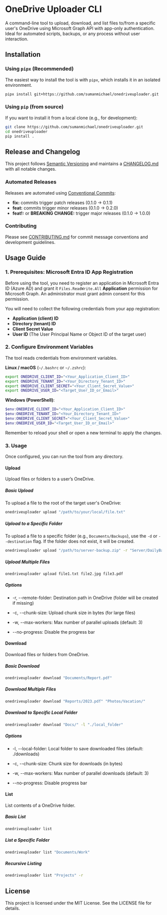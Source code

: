 # OneDrive Uploader CLI

A command-line tool to upload, download, and list files to/from a specific user's OneDrive using Microsoft Graph API with app-only authentication. Ideal for automated scripts, backups, or any process without user interaction.

## Installation

### Using `pipx` (Recommended)

The easiest way to install the tool is with `pipx`, which installs it in an isolated environment.

```sh
pipx install git+https://github.com/sumanmichael/onedriveuploader.git
```

### Using `pip` (from source)

If you want to install it from a local clone (e.g., for development):

```sh
git clone https://github.com/sumanmichael/onedriveuploader.git
cd onedriveuploader
pip install .
```

## Release and Changelog

This project follows [Semantic Versioning](https://semver.org/) and maintains a [CHANGELOG.md](CHANGELOG.md) with all notable changes.

### Automated Releases

Releases are automated using [Conventional Commits](https://www.conventionalcommits.org/):

- **fix:** commits trigger patch releases (0.1.0 → 0.1.1)
- **feat:** commits trigger minor releases (0.1.0 → 0.2.0)
- **feat!:** or **BREAKING CHANGE:** trigger major releases (0.1.0 → 1.0.0)

### Contributing

Please see [CONTRIBUTING.md](CONTRIBUTING.md) for commit message conventions and development guidelines.

## Usage Guide

### 1. Prerequisites: Microsoft Entra ID App Registration

Before using the tool, you need to register an application in Microsoft Entra ID (Azure AD) and grant it `Files.ReadWrite.All` **Application** permission for Microsoft Graph. An administrator must grant admin consent for this permission.

You will need to collect the following credentials from your app registration:

- **Application (client) ID**
- **Directory (tenant) ID**
- **Client Secret Value**
- **User ID** (The User Principal Name or Object ID of the target user)

### 2. Configure Environment Variables

The tool reads credentials from environment variables.

**Linux / macOS** (`~/.bashrc` or `~/.zshrc`):

```sh
export ONEDRIVE_CLIENT_ID="<Your_Application_Client_ID>"
export ONEDRIVE_TENANT_ID="<Your_Directory_Tenant_ID>"
export ONEDRIVE_CLIENT_SECRET="<Your_Client_Secret_Value>"
export ONEDRIVE_USER_ID="<Target_User_ID_or_Email>"
```

**Windows (PowerShell)**:

```powershell
$env:ONEDRIVE_CLIENT_ID="<Your_Application_Client_ID>"
$env:ONEDRIVE_TENANT_ID="<Your_Directory_Tenant_ID>"
$env:ONEDRIVE_CLIENT_SECRET="<Your_Client_Secret_Value>"
$env:ONEDRIVE_USER_ID="<Target_User_ID_or_Email>"
```

Remember to reload your shell or open a new terminal to apply the changes.

### 3. Usage

Once configured, you can run the tool from any directory.

#### Upload
Upload files or folders to a user’s OneDrive.

##### Basic Upload

To upload a file to the root of the target user's OneDrive:

```sh
onedriveuploader upload "/path/to/your/local/file.txt"
```

##### Upload to a Specific Folder

To upload a file to a specific folder (e.g., `Documents/Backups`), use the `-d` or `--destination` flag. If the folder does not exist, it will be created.

```sh
onedriveuploader upload "/path/to/server-backup.zip" -r "Server/DailyBackups"
```

##### Upload Multiple Files
```sh
onedriveuploader upload file1.txt file2.jpg file3.pdf
```

##### Options
- -r, --remote-folder: Destination path in OneDrive (folder will be created if missing)

- -c, --chunk-size: Upload chunk size in bytes (for large files)

- -w, --max-workers: Max number of parallel uploads (default: 3)

- --no-progress: Disable the progress bar

#### Download
Download files or folders from OneDrive.

##### Basic Download

```sh
onedriveuploader download "Documents/Report.pdf"
```
##### Download Multiple Files
```sh
onedriveuploader download "Reports/2023.pdf" "Photos/Vacation/"
```

##### Download to Specific Local Folder

```sh
onedriveuploader download "Docs/" -l "./local_folder"
```

##### Options
- -l, --local-folder: Local folder to save downloaded files (default: ./downloads)

- -c, --chunk-size: Chunk size for downloads (in bytes)

- -w, --max-workers: Max number of parallel downloads (default: 3)

- --no-progress: Disable progress bar

#### List
List contents of a OneDrive folder.

##### Basic List

```sh
onedriveuploader list
```

##### List a Specific Folder

```sh
onedriveuploader list "Documents/Work"
```

##### Recursive Listing

```sh
onedriveuploader list "Projects" -r
```

## License

This project is licensed under the MIT License. See the LICENSE file for details.
